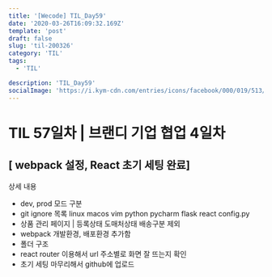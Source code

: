 ```yaml
---
title: '[Wecode] TIL_Day59'
date: '2020-03-26T16:09:32.169Z'
template: 'post'
draft: false
slug: 'til-200326'
category: 'TIL'
tags:
  - 'TIL'

description: 'TIL_Day59'
socialImage: 'https://i.kym-cdn.com/entries/icons/facebook/000/019/513/til.jpg'
---
```


# TIL 57일차 | 브랜디 기업 협업 4일차

## [ webpack 설정, React 초기 세팅 완료]

상세 내용

- dev, prod 모드 구분
- git ignore 목록
  linux macos vim python pycharm flask react
  config.py
- 상품 관리 페이지 | 등록상태 도매처상태 배송구분 제외
- webpack 개발환경, 배포환경 추가함
- 폴더 구조
- react router 이용해서 url 주소별로 화면 잘 뜨는지 확인
- 초기 세팅 마무리해서 github에 업로드
